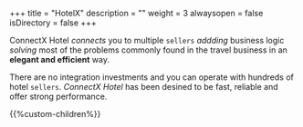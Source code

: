 +++
title = "HotelX"
description = ""
weight = 3
alwaysopen = false
isDirectory = false
+++

ConnectX Hotel _connects_ you to multiple `sellers` _addding_ business logic _solving_ most of the problems commonly found in the travel business in an **elegant and efficient** way.

There are no integration investments and you can operate with hundreds of hotel `sellers`. _ConnectX Hotel_ has been desined to be fast, reliable and offer strong performance.

{{%custom-children%}}


